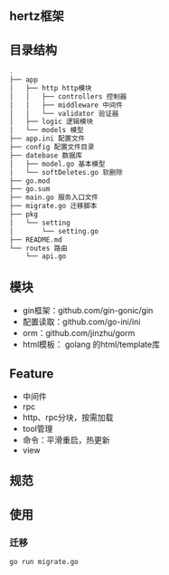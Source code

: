 ## hertz框架



## 目录结构


```bash
.
├── app
│   ├── http http模块
│   │   ├── controllers 控制器
│   │   ├── middleware 中间件
│   │   └── validator 验证器
│   ├── logic 逻辑模块
│   └── models 模型
├── app.ini 配置文件
├── config 配置文件目录
├── datebase 数据库
│   ├── model.go 基本模型
│   └── softDeletes.go 软删除
├── go.mod
├── go.sum
├── main.go 服务入口文件
├── migrate.go 迁移脚本
├── pkg
│   └── setting
│       └── setting.go
├── README.md
└── routes 路由
    └── api.go

```



## 模块

- gin框架：github.com/gin-gonic/gin
- 配置读取：github.com/go-ini/ini
- orm：github.com/jinzhu/gorm
- html模板： golang 的html/template库


## Feature

- 中间件
- rpc
- http、rpc分块，按需加载
- tool管理
- 命令：平滑重启，热更新
- view


## 规范


## 使用

### 迁移

```bash
go run migrate.go
```
